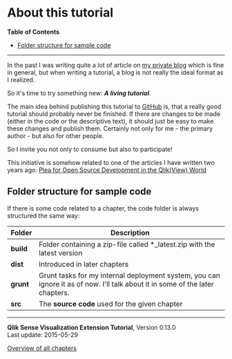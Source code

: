 # About this tutorial



**Table of Contents**

<!-- toc -->

- [Folder structure for sample code](#folder-structure-for-sample-code)

<!-- tocstop -->

---


In the past I was writing quite a lot of article on [my private blog](http://qliksite.io) which is fine in general, but when writing a tutorial, a blog is not really the ideal format as I realized.

So it's time to try something new: ***A living tutorial***.

The main idea behind publishing this tutorial to [GitHub](http://github.com) is, that a really good tutorial should probably never be finished. If there are changes to be made (either in the code or the descriptive text), it should just be easy to make these changes and publish them. Certainly not only for me - the primary author - but also for other people.

So I invite you not only to consume but also to participate!

This initiative is somehow related to one of the articles I have written two years ago: [Plea for Open Source Development in the Qlik(View) World](http://www.qlikblog.at/3040/plea-for-open-source-development-in-the-qlikview-world/)

## Folder structure for sample code

If there is some code related to a chapter, the code folder is always structured the same way:

Folder				| Description
-------------------	| -------------------------------------------------------------
**build**			| Folder containing a zip-file called *_latest.zip with the latest version
**dist**			| Introduced in later chapters
**grunt**			| Grunt tasks for my internal deployment system, you can ignore it as of now. I'll talk about it in some of the later chapters.
**src**				| The **source code** used for the given chapter



---
**Qlik Sense Visualization Extension Tutorial**, Version 0.13.0<br/>
Last update: 2015-05-29<br/>

[Overview of all chapters](https://github.com/stefanwalther/qliksense-extension-tutorial/blob/master/tutorial/readme.md)